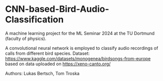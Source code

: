 # CNN-based-Bird-Audio-Classification
 A machine learning project for the ML Seminar 2024 at the TU Dortmund (faculty of physics). 
 
 A convolutional neural network is employed to classify audio recordings of calls from different bird species.
 Dataset: https://www.kaggle.com/datasets/monogenea/birdsongs-from-europe
 based on data uploaded on https://xeno-canto.org/ 

 Authors: Lukas Bertsch, Tom Troska
